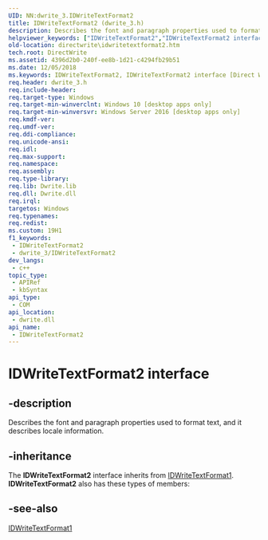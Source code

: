 ```yaml
---
UID: NN:dwrite_3.IDWriteTextFormat2
title: IDWriteTextFormat2 (dwrite_3.h)
description: Describes the font and paragraph properties used to format text, and it describes locale information. (IDWriteTextFormat2)
helpviewer_keywords: ["IDWriteTextFormat2","IDWriteTextFormat2 interface [Direct Write]","IDWriteTextFormat2 interface [Direct Write]","described","directwrite.idwritetextformat2","dwrite_3/IDWriteTextFormat2"]
old-location: directwrite\idwritetextformat2.htm
tech.root: DirectWrite
ms.assetid: 4396d2b0-240f-ee8b-1d21-c4294fb29b51
ms.date: 12/05/2018
ms.keywords: IDWriteTextFormat2, IDWriteTextFormat2 interface [Direct Write], IDWriteTextFormat2 interface [Direct Write],described, directwrite.idwritetextformat2, dwrite_3/IDWriteTextFormat2
req.header: dwrite_3.h
req.include-header: 
req.target-type: Windows
req.target-min-winverclnt: Windows 10 [desktop apps only]
req.target-min-winversvr: Windows Server 2016 [desktop apps only]
req.kmdf-ver: 
req.umdf-ver: 
req.ddi-compliance: 
req.unicode-ansi: 
req.idl: 
req.max-support: 
req.namespace: 
req.assembly: 
req.type-library: 
req.lib: Dwrite.lib
req.dll: Dwrite.dll
req.irql: 
targetos: Windows
req.typenames: 
req.redist: 
ms.custom: 19H1
f1_keywords:
 - IDWriteTextFormat2
 - dwrite_3/IDWriteTextFormat2
dev_langs:
 - c++
topic_type:
 - APIRef
 - kbSyntax
api_type:
 - COM
api_location:
 - dwrite.dll
api_name:
 - IDWriteTextFormat2
---
```


# IDWriteTextFormat2 interface


## -description

Describes the font and paragraph properties used to format text, and it describes locale information.

## -inheritance

The <b>IDWriteTextFormat2</b> interface inherits from <a href="/windows/win32/api/dwrite_2/nn-dwrite_2-idwritetextformat1">IDWriteTextFormat1</a>. <b>IDWriteTextFormat2</b> also has these types of members:

## -see-also

<a href="/windows/win32/api/dwrite_2/nn-dwrite_2-idwritetextformat1">IDWriteTextFormat1</a>

